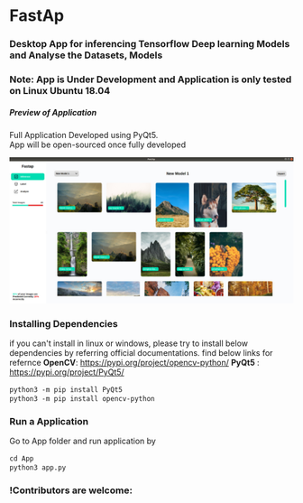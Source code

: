 # FastAp
### Desktop App for inferencing Tensorflow Deep learning Models and Analyse the Datasets, Models


### Note: App is Under Development and Application is only tested on Linux Ubuntu 18.04

##### Preview of Application

Full Application Developed using PyQt5. 
<br >App will be open-sourced once fully developed </br>

![alt text](https://github.com/naga-master/FastAp/blob/main/App/images/demo_1.jpeg)



### Installing Dependencies
if you can't install in  linux or windows,  please try to install below dependencies by referring official documentations. find below links for refernce
**OpenCV**: https://pypi.org/project/opencv-python/
**PyQt5** : https://pypi.org/project/PyQt5/

```
python3 -m pip install PyQt5
python3 -m pip install opencv-python
```

### Run a Application
Go to App folder and run application by
```
cd App
python3 app.py
```


### !Contributors are welcome:
